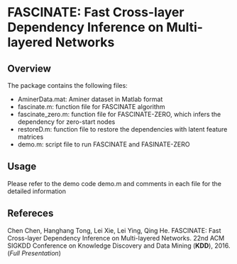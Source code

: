 # FASCINATE: Fast Cross-layer Dependency Inference on Multi-layered Networks
## Overview

The package contains the following files:
- AminerData.mat: Aminer dataset in Matlab format
- fascinate.m: function file for FASCINATE algorithm
- fascinate_zero.m: function file for FASCINATE-ZERO, which infers the dependency for zero-start nodes
- restoreD.m: function file to restore the dependencies with latent feature matrices
- demo.m: script file to run FASCINATE and FASINATE-ZERO

## Usage
Please refer to the demo code demo.m and comments in each file for the detailed information

## Refereces
Chen Chen, Hanghang Tong, Lei Xie, Lei Ying, Qing He. FASCINATE: Fast Cross-layer Dependency Inference on Multi-layered Networks. 22nd ACM SIGKDD Conference on Knowledge Discovery and Data Mining (**KDD**), 2016. (*Full Presentation*)
